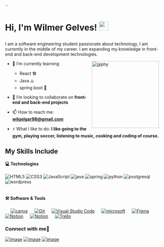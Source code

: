 ``<h1>
Hi, I'm Wilmer Gelves!
		<img src="https://media.giphy.com/media/hvRJCLFzcasrR4ia7z/giphy.gif" width="30">
</h1>
<p>I am a software engineering student passionate about technology, I am currently in the middle of my career. I am expanding my knowledge in front-end and back-end development technologies. </p>
<img align='right' src="https://media0.giphy.com/media/v1.Y2lkPTc5MGI3NjExMnF6NWVqb2wzZW5kZnhwajJiY2g2MXZmZHZpaDJ6NzFqemRjbXlpMyZlcD12MV9pbnRlcm5hbF9naWZfYnlfaWQmY3Q9Zw/yLWgb0N2Taos89uhaT/giphy.gif" width="220" alt="giphy">


- 🌱 I’m currently learning
  - React 🛠️
  - Java ♨️
  - spring boot 🍃
- 👯 I’m looking to collaborate on **front-end and back-end projects**

- 📫 How to reach me: **wilgelgar98@gmail.com**

- ⚡ What I like to do: **I like going to the gym, playing soccer, listening to music, cooking and coding of course.**


## My Skills Include

#### 💻 Technologies 

<div>
  <img  alt="HTML5" src="https://img.shields.io/badge/html5-%23E34F26.svg?style=for-the-badge&logo=html5&logoColor=white"/>
  <img  alt="CSS3" src="https://img.shields.io/badge/css3-%231572B6.svg?style=for-the-badge&logo=css3&logoColor=white"/>
  <img  alt="JavaScript" src="https://img.shields.io/badge/javascript-%23323330.svg?style=for-the-badge&logo=javascript&logoColor=%23F7DF1E"/>
  <img  alt="java" src ="https://img.shields.io/badge/java-%23ED8B00.svg?style=for-the-badge&logo=openjdk&logoColor=white"/>
  <img  alt="spring" src ="https://img.shields.io/badge/Spring-6DB33F?style=for-the-badge&logo=spring&logoColor=white"/>
  <img  alt="python" src ="https://img.shields.io/badge/Python-14354C?style=for-the-badge&logo=python&logoColor=white"/>
  <img  alt="postgresql" src="https://img.shields.io/badge/mysql-4479A1.svg?style=for-the-badge&logo=mysql&logoColor=white"/> 
  <img  alt="wordpress" src="https://img.shields.io/badge/WordPress-%23117AC9.svg?style=for-the-badge&logo=WordPress&logoColor=white"/> 
 <br><br>
</div>

 #### 🛠️ Software & Tools
 
<p>
  &emsp;
    <a href="#"><img alt="canva" src="https://img.shields.io/badge/Canva-%2300C4CC.svg?style=for-the-badge&logo=Canva&logoColor=white"></a>
  &emsp;
    <a href="#"><img alt="Git" src="https://img.shields.io/badge/Git-F05032?style=for-the-badge&logo=git&logoColor=white"></a>
  &emsp;
    <a href="#"><img alt="Visual Studio Code" src="https://img.shields.io/badge/Visual_Studio_Code-0078D4?style=for-the-badge&logo=visual%20studio%20code&logoColor=white"></a>
  &emsp;
    <a href="#"><img alt="microsoft" src="https://img.shields.io/badge/Microsoft_Office-D83B01?style=for-the-badge&logo=microsoft-office&logoColor=white"></a>
    &emsp;
     <a href="#"><img alt="Figma" src="https://img.shields.io/badge/Figma-F24E1E?style=for-the-badge&logo=figma&logoColor=white"></a>
    &emsp; 
	<a href="#"><img alt="Notion" src="https://img.shields.io/badge/Notion-%23000000.svg?style=for-the-badge&logo=notion&logoColor=white"></a>
    &emsp; 
	<a href="#"><img alt="Notion" src="https://img.shields.io/badge/github-%23121011.svg?style=for-the-badge&logo=github&logoColor=white"></a>
    &emsp; 
	<a href="#"><img alt="Trello" src="https://img.shields.io/badge/Trello-%23026AA7.svg?style=for-the-badge&logo=Trello&logoColor=white"></a>
    &emsp; 
</p>

<h3>Connect with me🤳</h3>
<div>

[![image](https://img.shields.io/badge/LinkedIn-0077B5?style=for-the-badge&logo=linkedin&logoColor=white)](https://www.linkedin.com/in/wilmer-gelves-3b4276268/)
[![image](https://img.shields.io/badge/Instagram-E4405F?style=for-the-badge&logo=instagram&logoColor=white)](https://www.instagram.com/wilmer_gelves)
[![image](https://img.shields.io/badge/Gmail-D14836?style=for-the-badge&logo=gmail&logoColor=white)](mailto:wilgelgar98@gmail.com)
  
</div>









